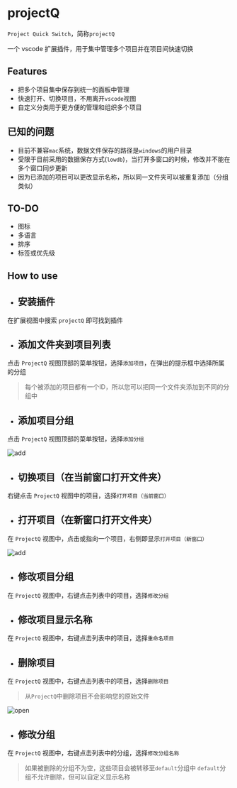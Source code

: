 # projectQ

`Project Quick Switch`，简称`projectQ`

一个 vscode 扩展插件，用于集中管理多个项目并在项目间快速切换


## Features

- 把多个项目集中保存到统一的面板中管理
- 快速打开、切换项目，不用离开`vscode`视图
- 自定义分类用于更方便的管理和组织多个项目

## 已知的问题

- 目前不兼容`mac`系统，数据文件保存的路径是`windows`的用户目录
- 受限于目前采用的数据保存方式(`lowdb`)，当打开多窗口的时候，修改并不能在多个窗口同步更新
- 因为已添加的项目可以更改显示名称，所以同一文件夹可以被重复添加（分组类似）

## TO-DO

- 图标
- 多语言
- 排序
- 标签或优先级

## How to use

- ## 安装插件

在扩展视图中搜索 `projectQ` 即可找到插件

- ## 添加文件夹到项目列表

点击 `ProjectQ` 视图顶部的菜单按钮，选择`添加项目`，在弹出的提示框中选择所属的分组
> 每个被添加的项目都有一个ID，所以您可以把同一个文件夹添加到不同的分组中

- ## 添加项目分组

点击 `ProjectQ` 视图顶部的菜单按钮，选择`添加分组`

![add](./image/resource/add.png)

- ## 切换项目（在当前窗口打开文件夹）

右键点击 `ProjectQ` 视图中的项目，选择`打开项目（当前窗口）`

- ## 打开项目（在新窗口打开文件夹）

在 `ProjectQ` 视图中，点击或指向一个项目，右侧即显示`打开项目（新窗口）`

![add](./image/resource/open1.png)

- ## 修改项目分组

在 `ProjectQ` 视图中，右键点击列表中的项目，选择`修改分组`

- ## 修改项目显示名称

在 `ProjectQ` 视图中，右键点击列表中的项目，选择`重命名项目`

- ## 删除项目

在 `ProjectQ` 视图中，右键点击列表中的项目，选择`删除项目`
> 从`ProjectQ`中删除项目不会影响您的原始文件

![open](./image/resource/open.png)

- ## 修改分组

在 `ProjectQ` 视图中，右键点击列表中的分组，选择`修改分组名称`
> 如果被删除的分组不为空，这些项目会被转移至`default`分组中
> `default`分组不允许删除，但可以自定义显示名称

